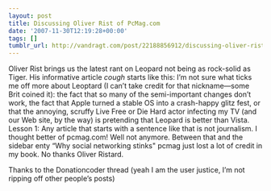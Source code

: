 ```yaml
---
layout: post
title: Discussing Oliver Rist of PcMag.com
date: '2007-11-30T12:19:28+00:00'
tags: []
tumblr_url: http://vandragt.com/post/22188856912/discussing-oliver-rist-of-pcmag-com
---
```

Oliver Rist brings us the latest rant on Leopard not being as rock-solid as Tiger. His informative article *cough* starts like this:
I’m not sure what ticks me off more about Leoptard (I can’t take credit for that nickname—some Brit coined it): the fact that so many of the semi-important changes don’t work, the fact that Apple turned a stable OS into a crash-happy glitz fest, or that the annoying, scruffy Live Free or Die Hard actor infecting my TV (and our Web site, by the way) is pretending that Leopard is better than Vista.
Lesson 1: Any article that starts with a sentence like that is not journalism. I thought better of pcmag.com! Well not anymore. Between that and the sidebar enty “Why social networking stinks" pcmag just lost a lot of credit in my book. No thanks Oliver Ristard.

Thanks to the Donationcoder thread (yeah I am the user justice, I’m not ripping off other people’s posts)
